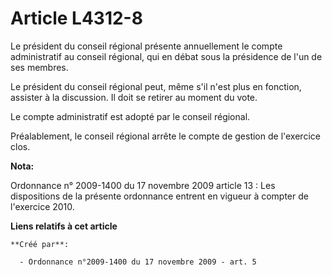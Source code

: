 # Article L4312-8

Le président du conseil régional présente annuellement le compte administratif au conseil régional, qui en débat sous la
présidence de l'un de ses membres. 

Le président du conseil régional peut, même s'il n'est plus en fonction, assister à la discussion. Il doit se retirer au
moment du vote. 

Le compte administratif est adopté par le conseil régional. 

Préalablement, le conseil régional arrête le compte de gestion de l'exercice clos.

**Nota:**

Ordonnance n° 2009-1400 du 17 novembre 2009 article 13 : Les dispositions de la présente ordonnance entrent en vigueur à
compter de l'exercice 2010.

**Liens relatifs à cet article**

	**Créé par**:

	  - Ordonnance n°2009-1400 du 17 novembre 2009 - art. 5
